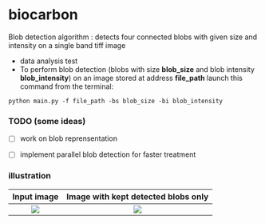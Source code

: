 # biocarbon

Blob detection algorithm : detects four connected blobs with given size and intensity on a single band tiff image

* data analysis test
* To perform blob detection (blobs with size **blob_size** and blob intensity **blob_intensity**) on an image stored at address **file_path** launch this command from the terminal:
```
python main.py -f file_path -bs blob_size -bi blob_intensity 
```

### TODO (some ideas)
- [ ] work on blob reprensentation
- [ ] implement parallel blob detection for faster treatment


### illustration 

Input image            |  Image with kept detected blobs only
:-------------------------:|:-------------------------:
![](data/blobs.tif)  |  ![](blobs_detected.tif)
